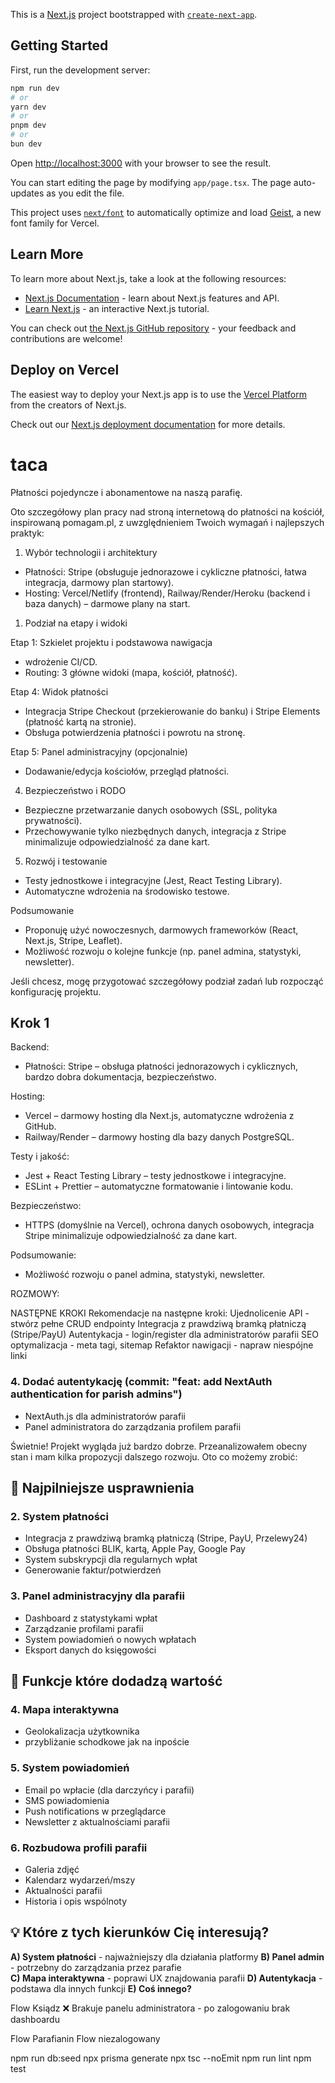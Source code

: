 This is a [Next.js](https://nextjs.org) project bootstrapped with [`create-next-app`](https://nextjs.org/docs/app/api-reference/cli/create-next-app).

## Getting Started

First, run the development server:

```bash
npm run dev
# or
yarn dev
# or
pnpm dev
# or
bun dev
```

Open [http://localhost:3000](http://localhost:3000) with your browser to see the result.

You can start editing the page by modifying `app/page.tsx`. The page auto-updates as you edit the file.

This project uses [`next/font`](https://nextjs.org/docs/app/building-your-application/optimizing/fonts) to automatically optimize and load [Geist](https://vercel.com/font), a new font family for Vercel.

## Learn More

To learn more about Next.js, take a look at the following resources:

- [Next.js Documentation](https://nextjs.org/docs) - learn about Next.js features and API.
- [Learn Next.js](https://nextjs.org/learn) - an interactive Next.js tutorial.

You can check out [the Next.js GitHub repository](https://github.com/vercel/next.js) - your feedback and contributions are welcome!

## Deploy on Vercel

The easiest way to deploy your Next.js app is to use the [Vercel Platform](https://vercel.com/new?utm_medium=default-template&filter=next.js&utm_source=create-next-app&utm_campaign=create-next-app-readme) from the creators of Next.js.

Check out our [Next.js deployment documentation](https://nextjs.org/docs/app/building-your-application/deploying) for more details.




# taca

Płatności pojedyncze i abonamentowe na naszą parafię.


Oto szczegółowy plan pracy nad stroną internetową do płatności na kościół, inspirowaną pomagam.pl, z uwzględnieniem Twoich wymagań i najlepszych praktyk:

1. Wybór technologii i architektury
- Płatności: Stripe (obsługuje jednorazowe i cykliczne płatności, łatwa integracja, darmowy plan startowy).
- Hosting: Vercel/Netlify (frontend), Railway/Render/Heroku (backend i baza danych) – darmowe plany na start.

1. Podział na etapy i widoki

Etap 1: Szkielet projektu i podstawowa nawigacja
- wdrożenie CI/CD.
- Routing: 3 główne widoki (mapa, kościół, płatność).

Etap 4: Widok płatności
- Integracja Stripe Checkout (przekierowanie do banku) i Stripe Elements (płatność kartą na stronie).
- Obsługa potwierdzenia płatności i powrotu na stronę.

Etap 5: Panel administracyjny (opcjonalnie)
- Dodawanie/edycja kościołów, przegląd płatności.

4. Bezpieczeństwo i RODO

- Bezpieczne przetwarzanie danych osobowych (SSL, polityka prywatności).
- Przechowywanie tylko niezbędnych danych, integracja z Stripe minimalizuje odpowiedzialność za dane kart.

5. Rozwój i testowanie

- Testy jednostkowe i integracyjne (Jest, React Testing Library).
- Automatyczne wdrożenia na środowisko testowe.

Podsumowanie

- Proponuję użyć nowoczesnych, darmowych frameworków (React, Next.js, Stripe, Leaflet).
- Możliwość rozwoju o kolejne funkcje (np. panel admina, statystyki, newsletter).

Jeśli chcesz, mogę przygotować szczegółowy podział zadań lub rozpocząć konfigurację projektu.


## Krok 1

Backend:
- Płatności: Stripe – obsługa płatności jednorazowych i cyklicznych, bardzo dobra dokumentacja, bezpieczeństwo.

Hosting:
- Vercel – darmowy hosting dla Next.js, automatyczne wdrożenia z GitHub.
- Railway/Render – darmowy hosting dla bazy danych PostgreSQL.

Testy i jakość:
- Jest + React Testing Library – testy jednostkowe i integracyjne.
- ESLint + Prettier – automatyczne formatowanie i lintowanie kodu.

Bezpieczeństwo:
- HTTPS (domyślnie na Vercel), ochrona danych osobowych, integracja Stripe minimalizuje odpowiedzialność za dane kart.

Podsumowanie:
- Możliwość rozwoju o panel admina, statystyki, newsletter.

ROZMOWY:



NASTĘPNE KROKI
Rekomendacje na następne kroki:
Ujednolicenie API - stwórz pełne CRUD endpointy
Integracja z prawdziwą bramką płatniczą (Stripe/PayU)
Autentykacja - login/register dla administratorów parafii
SEO optymalizacja - meta tagi, sitemap
Refaktor nawigacji - napraw niespójne linki

### **4. Dodać autentykację (commit: "feat: add NextAuth authentication for parish admins")**
- NextAuth.js dla administratorów parafii
- Panel administratora do zarządzania profilem parafii


Świetnie! Projekt wygląda już bardzo dobrze. Przeanalizowałem obecny stan i mam kilka propozycji dalszego rozwoju. Oto co możemy zrobić:

## 🎯 **Najpilniejsze usprawnienia**

### 2. **System płatności**
- Integracja z prawdziwą bramką płatniczą (Stripe, PayU, Przelewy24)
- Obsługa płatności BLIK, kartą, Apple Pay, Google Pay
- System subskrypcji dla regularnych wpłat
- Generowanie faktur/potwierdzeń

### 3. **Panel administracyjny dla parafii**
- Dashboard z statystykami wpłat
- Zarządzanie profilami parafii
- System powiadomień o nowych wpłatach
- Eksport danych do księgowości

## 🚀 **Funkcje które dodadzą wartość**

### 4. **Mapa interaktywna**
- Geolokalizacja użytkownika
- przybliżanie schodkowe jak na inpoście

### 5. **System powiadomień**
- Email po wpłacie (dla darczyńcy i parafii)
- SMS powiadomienia
- Push notifications w przeglądarce
- Newsletter z aktualnościami parafii

### 6. **Rozbudowa profili parafii**
- Galeria zdjęć
- Kalendarz wydarzeń/mszy
- Aktualności parafii
- Historia i opis wspólnoty

## 💡 **Które z tych kierunków Cię interesują?**

**A) System płatności** - najważniejszy dla działania platformy
**B) Panel admin** - potrzebny do zarządzania przez parafie  
**C) Mapa interaktywna** - poprawi UX znajdowania parafii
**D) Autentykacja** - podstawa dla innych funkcji
**E) Coś innego?**

Flow Ksiądz
❌ Brakuje panelu administratora - po zalogowaniu brak dashboardu

Flow Parafianin
Flow niezalogowany

npm run db:seed
npx prisma generate
npx tsc --noEmit
npm run lint
npm test
